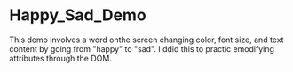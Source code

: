 # Happy_Sad_Demo
This demo involves a word onthe screen changing color, font size, and text content by going from "happy" to "sad". I ddid this to practic emodifying attributes through the DOM.
